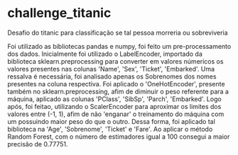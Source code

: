 # challenge_titanic
Desafio do titanic para classificação se tal pessoa morreria ou sobreviveria 

Foi utilizado as bibliotecas pandas e numpy, foi feito um pre-processamento dos dados.
Inicialmente foi utilizado o LabelEncoder, importado da biblioteca sklearn.preprocessing para converter em valores númericos os valores presentes nas colunas 'Name', 'Sex', 'Ticket', 'Embarked'. Uma ressalva é necessária, foi analisado apenas os Sobrenomes dos nomes presentes na coluna respectiva.
Foi aplicado o 'OneHotEncoder', presente também no sklearn.preprocessing, afim de diminuir o peso referente para a máquina, aplicado as colunas 'PClass', 'SibSp', 'Parch', 'Embarked'.
Logo após, foi feitao, utilizando o ScalerEncoder para aproximar os limites dos valores entre (-1, 1), afim de não 'enganar' o treinamento do máquina com um possuindo maior peso do que o outro. Dessa forma, foi aplicado tal biblioteca na 'Age', 'Sobrenome', 'Ticket' e 'Fare'.
Ao aplicar o método Random Forest, com o número de estimadores igual a 100 consegui a maior precisão de 0.77751.

